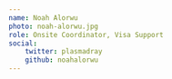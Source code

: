 ```yaml
---
name: Noah Alorwu
photo: noah-alorwu.jpg
role: Onsite Coordinator, Visa Support
social:
    twitter: plasmadray
    github: noahalorwu
---
```

